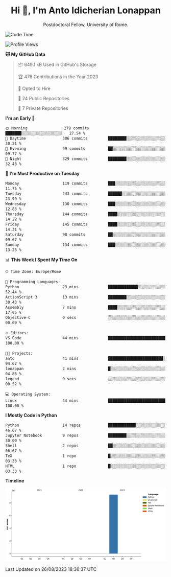 
<h1 align="center">Hi 👋, I'm Anto Idicherian Lonappan</h1>
<p align="center">Postdoctoral Fellow, University of Rome. </p>


<!--START_SECTION:waka-->
![Code Time](http://img.shields.io/badge/Code%20Time-406%20hrs-blue)

![Profile Views](http://img.shields.io/badge/Profile%20Views-0-blue)

**🐱 My GitHub Data** 

> 📦 649.1 kB Used in GitHub's Storage 
 > 
> 🏆 476 Contributions in the Year 2023
 > 
> 💼 Opted to Hire
 > 
> 📜 24 Public Repositories 
 > 
> 🔑 7 Private Repositories 
 > 
**I'm an Early 🐤** 

```text
🌞 Morning                279 commits         ███████░░░░░░░░░░░░░░░░░░   27.54 % 
🌆 Daytime                306 commits         ████████░░░░░░░░░░░░░░░░░   30.21 % 
🌃 Evening                99 commits          ██░░░░░░░░░░░░░░░░░░░░░░░   09.77 % 
🌙 Night                  329 commits         ████████░░░░░░░░░░░░░░░░░   32.48 % 
```
📅 **I'm Most Productive on Tuesday** 

```text
Monday                   119 commits         ███░░░░░░░░░░░░░░░░░░░░░░   11.75 % 
Tuesday                  243 commits         ██████░░░░░░░░░░░░░░░░░░░   23.99 % 
Wednesday                130 commits         ███░░░░░░░░░░░░░░░░░░░░░░   12.83 % 
Thursday                 144 commits         ████░░░░░░░░░░░░░░░░░░░░░   14.22 % 
Friday                   145 commits         ████░░░░░░░░░░░░░░░░░░░░░   14.31 % 
Saturday                 98 commits          ██░░░░░░░░░░░░░░░░░░░░░░░   09.67 % 
Sunday                   134 commits         ███░░░░░░░░░░░░░░░░░░░░░░   13.23 % 
```


📊 **This Week I Spent My Time On** 

```text
🕑︎ Time Zone: Europe/Rome

💬 Programming Languages: 
Python                   23 mins             █████████████░░░░░░░░░░░░   52.44 % 
ActionScript 3           13 mins             ████████░░░░░░░░░░░░░░░░░   30.43 % 
Assembly                 7 mins              ████░░░░░░░░░░░░░░░░░░░░░   17.05 % 
Objective-C              0 secs              ░░░░░░░░░░░░░░░░░░░░░░░░░   00.09 % 

🔥 Editors: 
VS Code                  44 mins             █████████████████████████   100.00 % 

🐱‍💻 Projects: 
anto                     41 mins             ████████████████████████░   94.62 % 
lonappan                 2 mins              █░░░░░░░░░░░░░░░░░░░░░░░░   04.86 % 
legend                   0 secs              ░░░░░░░░░░░░░░░░░░░░░░░░░   00.52 % 

💻 Operating System: 
Linux                    44 mins             █████████████████████████   100.00 % 
```

**I Mostly Code in Python** 

```text
Python                   14 repos            ████████████░░░░░░░░░░░░░   46.67 % 
Jupyter Notebook         9 repos             ████████░░░░░░░░░░░░░░░░░   30.00 % 
Shell                    2 repos             ██░░░░░░░░░░░░░░░░░░░░░░░   06.67 % 
TeX                      1 repo              █░░░░░░░░░░░░░░░░░░░░░░░░   03.33 % 
HTML                     1 repo              █░░░░░░░░░░░░░░░░░░░░░░░░   03.33 % 
```



**Timeline**

![Lines of Code chart](https://raw.githubusercontent.com/antolonappan/antolonappan/main/assets/bar_graph.png)


 Last Updated on 26/08/2023 18:36:37 UTC
<!--END_SECTION:waka-->
